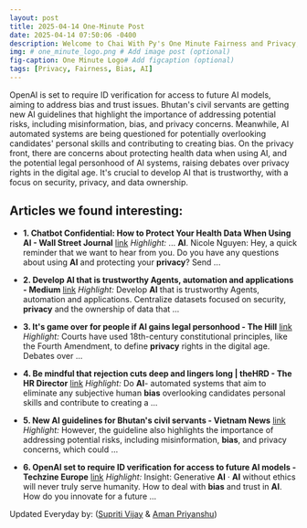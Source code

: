 ```yaml
---
layout: post
title: 2025-04-14 One-Minute Post
date: 2025-04-14 07:50:06 -0400
description: Welcome to Chai With Py's One Minute Fairness and Privacy, which aims to provide you the current happenings in the world of Fairness, Privacy, and AI.
img: # one_minute_logo.png # Add image post (optional)
fig-caption: One Minute Logo# Add figcaption (optional)
tags: [Privacy, Fairness, Bias, AI]
---
```


OpenAI is set to require ID verification for access to future AI models, aiming to address bias and trust issues. Bhutan's civil servants are getting new AI guidelines that highlight the importance of addressing potential risks, including misinformation, bias, and privacy concerns. Meanwhile, AI automated systems are being questioned for potentially overlooking candidates' personal skills and contributing to creating bias. On the privacy front, there are concerns about protecting health data when using AI, and the potential legal personhood of AI systems, raising debates over privacy rights in the digital age. It's crucial to develop AI that is trustworthy, with a focus on security, privacy, and data ownership.

## Articles we found interesting:

- **1. Chatbot Confidential: How to Protect Your Health Data When Using <b>AI</b> - Wall Street Journal** [link](https://www.wsj.com/podcasts/google-news-update/chatbot-confidential-how-to-protect-your-health-data-when-using-ai/17a39571-794b-4b33-ae6a-693865d5ec60)
_Highlight:_ ... <b>AI</b>. Nicole Nguyen: Hey, a quick reminder that we want to hear from you. Do you have any questions about using <b>AI</b> and protecting your <b>privacy</b>? Send&nbsp;...

- **2. Develop <b>AI</b> that is trustworthy Agents, automation and applications - Medium** [link](https://medium.com/%40jjdspence/develop-ai-that-is-trustworthy-agents-automation-and-applications-be2c5e334c03)
_Highlight:_ Develop <b>AI</b> that is trustworthy Agents, automation and applications. Centralize datasets focused on security, <b>privacy</b> and the ownership of data that&nbsp;...

- **3. It&#39;s game over for people if <b>AI</b> gains legal personhood - The Hill** [link](https://thehill.com/opinion/technology/5244901-ai-systems-legal-bounds/)
_Highlight:_ Courts have used 18th-century constitutional principles, like the Fourth Amendment, to define <b>privacy</b> rights in the digital age. Debates over&nbsp;...

- **4. Be mindful that rejection cuts deep and lingers long | theHRD - The HR Director** [link](https://www.thehrdirector.com/features/recruitment/mindful-rejection-cuts-deep-lingers-long/)
_Highlight:_ Do <b>AI</b>- automated systems that aim to eliminate any subjective human <b>bias</b> overlooking candidates personal skills and contribute to creating a&nbsp;...

- **5. New <b>AI</b> guidelines for Bhutan&#39;s civil servants - Vietnam News** [link](https://vietnamnews.vn/world/1695796/new-ai-guidelines-for-bhutan-s-civil-servants.html)
_Highlight:_ However, the guideline also highlights the importance of addressing potential risks, including misinformation, <b>bias</b>, and privacy concerns, which could&nbsp;...

- **6. OpenAI set to require ID verification for access to future <b>AI</b> models - Techzine Europe** [link](https://www.techzine.eu/news/security/130531/openai-set-to-require-id-verification-for-access-to-future-ai-models/)
_Highlight:_ Insight: Generative <b>AI</b> &middot; <b>AI</b> without ethics will never truly serve humanity. How to deal with <b>bias</b> and trust in <b>AI</b>. How do you innovate for a future&nbsp;...


Updated Everyday by: (<a href="https://supritivijay.github.io/">Supriti Vijay</a> & <a href="https://amanpriyanshu.github.io/">Aman Priyanshu</a>)
